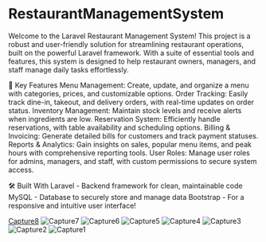 # RestaurantManagementSystem

Welcome to the Laravel Restaurant Management System! This project is a robust and user-friendly solution for streamlining restaurant operations, built on the powerful Laravel framework. With a suite of essential tools and features, this system is designed to help restaurant owners, managers, and staff manage daily tasks effortlessly.


🚀 Key Features
Menu Management: Create, update, and organize a menu with categories, prices, and customizable options.
Order Tracking: Easily track dine-in, takeout, and delivery orders, with real-time updates on order status.
Inventory Management: Maintain stock levels and receive alerts when ingredients are low.
Reservation System: Efficiently handle reservations, with table availability and scheduling options.
Billing & Invoicing: Generate detailed bills for customers and track payment statuses.
Reports & Analytics: Gain insights on sales, popular menu items, and peak hours with comprehensive reporting tools.
User Roles: Manage user roles for admins, managers, and staff, with custom permissions to secure system access.

🛠️ Built With
Laravel - Backend framework for clean, maintainable code
MySQL - Database to securely store and manage data
Bootstrap - For a responsive and intuitive user interface!


[Capture8](https://github.com/user-attachments/assets/d27203cd-17e0-41fb-b686-1640f9f0ba9f)
![Capture7](https://github.com/user-attachments/assets/e7c6d563-84bd-45f4-8729-28f9ec18c54e)
![Capture6](https://github.com/user-attachments/assets/f37bda35-ee2b-4bc3-b452-572fa4ce6837)
![Capture5](https://github.com/user-attachments/assets/0babfae1-7d64-45e4-ba7b-61f8605e0c83)
![Capture4](https://github.com/user-attachments/assets/21c03823-370e-4151-958e-ed3272f9d7e4)
![Capture3](https://github.com/user-attachments/assets/42e05244-e299-403e-aef8-9385d0829c00)
![Capture2](https://github.com/user-attachments/assets/db0f3789-7f10-4711-ac5c-686621d15c04)
![Capture1](https://github.com/user-attachments/assets/b616a898-6ba9-4558-8473-651fb80d3f22)

